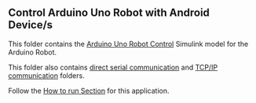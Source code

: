 ## Control Arduino Uno Robot with Android Device/s
This folder contains the [Arduino Uno Robot Control](https://github.com/AqeelJar/Android-Arduino_Face_Detection_Robot/blob/main/Arduino%20Uno%20Robot%20Control/ContolArduinoRobot.slx) Simulink model for the Arduino Robot.

This folder also contains [direct serial communication](https://github.com/AqeelJar/Android-Arduino_Face_Detection_Robot/tree/main/Arduino%20Uno%20Robot%20Control/Direct%20Serial%20Communication#button-control-using-direct-serial-communication) and [TCP/IP communication](https://github.com/AqeelJar/Android-Arduino_Face_Detection_Robot/tree/main/Arduino%20Uno%20Robot%20Control/TCP-IP%20Communication#tcpip-communication-between-android-devices) folders.

Follow the [How to run Section](https://github.com/AqeelJar/Android-Arduino_Face_Detection_Robot#arduino-uno-controller-controlarduinorobotslx) for this application.
